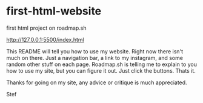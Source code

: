 # first-html-website
first html project on roadmap.sh

http://127.0.0.1:5500/index.html

This README will tell you how to use my website.
Right now there isn't much on there. Just a navigation bar, a link to my instagram, and some random other stuff on each page.
Roadmap.sh is telling me to explain to you how to use my site, but you can figure it out. Just click the buttons. Thats it.

Thanks for going on my site, any advice or critique is much appreciated.

Stef
